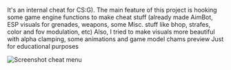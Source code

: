 It's an internal cheat for CS:G).
The main feature of this project is hooking some game engine functions to make cheat stuff (already made AimBot, ESP visuals for grenades, weapons, some Misc. stuff like bhop, strafes, color and fov modulation, etc)
Also, I tried to make visuals more beautiful with alpha clamping, some animations and game model chams preview
Just for educational purposes

![Screenshot cheat menu](https://i.imgur.com/4CDf5m9.png)
